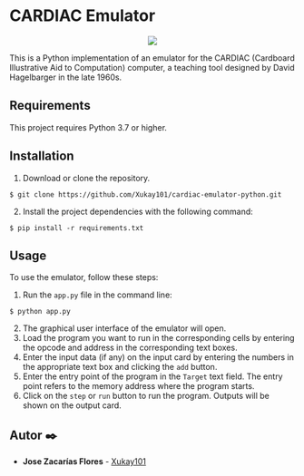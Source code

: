 # CARDIAC Emulator

<p align="center"><img src='https://raw.githubusercontent.com/Xukay101/cardiac-emulator-python/master/demo.gif' /></p>

This is a Python implementation of an emulator for the CARDIAC (Cardboard Illustrative Aid to Computation) computer, a teaching tool designed by David Hagelbarger in the late 1960s.

## Requirements

This project requires Python 3.7 or higher.

## Installation

1. Download or clone the repository.
```
$ git clone https://github.com/Xukay101/cardiac-emulator-python.git
```

2. Install the project dependencies with the following command:
```
$ pip install -r requirements.txt
```

## Usage

To use the emulator, follow these steps:
1. Run the `app.py` file in the command line:
```
$ python app.py
```
2. The graphical user interface of the emulator will open.
3. Load the program you want to run in the corresponding cells by entering the opcode and address in the corresponding text boxes.
4. Enter the input data (if any) on the input card by entering the numbers in the appropriate text box and clicking the `add` button.
5. Enter the entry point of the program in the `Target` text field. The entry point refers to the memory address where the program starts.
6. Click on the `step` or `run` button to run the program. Outputs will be shown on the output card.

## Autor ✒️

* **Jose Zacarías Flores**  - [Xukay101](https://github.com/Xukay101)
